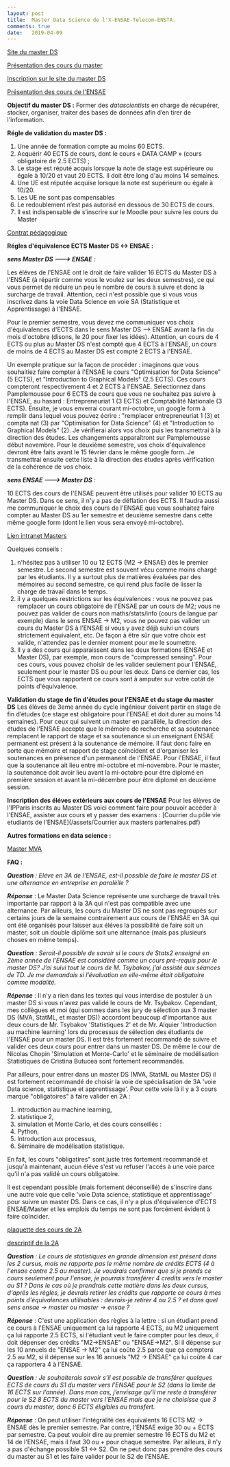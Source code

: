 ```yaml
---
layout: post
title:  Master Data Science de l'X-ENSAE-Telecom-ENSTA.
comments: true
date:   2019-04-09
---
```


[Site du master DS](https://datascience-x-master-paris-saclay.fr)

[Présentation des cours du master](https://www.ensae.fr/master-data-science/)

[Inscription sur le site du master DS](https://datascience-x-master-paris-saclay.fr)

[Présentation des cours de l'ENSAE](/assets/presentation_cours_ensae_Master_DS_2018.pdf)

**Objectif du master DS :**
Former des *datascientists* en charge de récupérer, stocker, organiser, traiter des bases de données afin d’en tirer de l'information.

**Régle de validation du master DS :**

1. Une année de formation compte au moins 60 ECTS.
2. Acquérir 40 ECTS de cours, dont le cours « DATA CAMP » (cours obligatoire de 2.5 ECTS) ;
3. Le stage est réputé acquis lorsque la note de stage est supérieure ou égale à 10/20 et vaut 20 ECTS. Il doit être long d'au moins 14 semaines.
4. Une UE est réputée acquise lorsque la note est supérieure ou égale à 10/20. 
5. Les UE ne sont pas compensables
6. Le redoublement n’est pas autorisé en dessous de 30 ECTS de cours.
7. Il est indispensable de s’inscrire sur le Moodle pour suivre les cours du Master

[Contrat pédagogique](https://datascience-x-master-paris-saclay.fr/le-master/contrat-pedagogique/)

**Régles d'équivalence ECTS Master DS <-> ENSAE :**


*__sens Master DS ---> ENSAE__ :*

Les éléves de l'ENSAE ont le droit de faire valider 16 ECTS du Master DS à l'ENSAE (à répartir comme vous le voulez sur les deux semestres), ce qui vous permet de réduire un peu le nombre de cours à suivre et donc la surcharge de travail. Attention, ceci n'est possible que si vous vous inscrivez dans la voie Data Science en voie SA (Statistique et Apprentissage) à l'ENSAE. 

Pour le premier semestre, vous devez me communiquer vos choix d'équivalences d'ECTS dans le sens Master DS --> ENSAE avant la fin du mois d'octobre (disons, le 20 pour fixer les idées). Attention, un cours de 4 ECTS ou plus au Master DS n'est compté que 4 ECTS à l'ENSAE, un cours de moins de 4 ECTS au Master DS est compté 2 ECTS à l'ENSAE.

Un exemple pratique sur la façon de procéder : imaginons que vous souhaitiez faire compter à l'ENSAE le cours "Optimisation for Data Science" (5 ECTS), et "Introduction to Graphical Models" (2.5 ECTS). Ces cours compteront respectivement 4 et 2 ECTS à l'ENSAE. Selectionnez dans Pamplemousse pour 6 ECTS de cours que vous ne souhaitez pas suivre à l'ENSAE, au hasard : Entrepreneuriat 1 (3 ECTS) et Comptabilité Nationale (3 ECTS). Ensuite, je vous enverrai courant mi-octobre, un google form à remplir dans lequel vous pouvez écrire : "remplacer entrepreneuriat 1 (3) et compta nat (3) par "Optimisation for Data Science" (4) et "Introduction to Graphical Models" (2). Je vérifierai alors vos choix puis les transmettrai à la direction des études. Les changements apparaîtront sur Pamplemousse début novembre. Pour le deuxième semestre, vos choix d'équivalence devront être faits avant le 15 février dans le même google form. Je transmettrai ensuite cette liste à la direction des études après vérification de la cohérence de vos choix.

*__sens ENSAE  ---> Master DS__ :*

10 ECTS des cours de l'ENSAE peuvent être utilisés pour valider 10 ECTS au Master DS. Dans ce sens, il n'y a pas de déflation des ECTS. Il faudra aussi me communiquer le choix des cours de l'ENSAE que vous souhaitez faire compter au Master DS au 1er semestre et deuxième semestre dans cette même google form (dont le lien vous sera envoyé mi-octobre).

[Lien intranet Masters](https://intraensae.ensae.fr/_layouts/15/start.aspx#/SitePages/Autres%20Masters%20Recherche.aspx)


Quelques conseils :

1. n'hésitez pas à utiliser 10 ou 12 ECTS (M2 -> ENSAE) dès le premier semestre. Le second semestre est souvent vécu comme moins chargé par les étudiants. Il y a surtout plus de matières évaluées par des mémoires au second semestre, ce qui rend plus facile de lisser la charge de travail dans le temps.
2. il y a quelques restrictions sur les équivalences : vous ne pouvez pas remplacer un cours obligatoire de l'ENSAE par un cours de M2; vous ne pouvez pas valider de cours non maths/stats/info (cours de langue par exemple) dans le sens ENSAE -> M2, vous ne pouvez pas valider un cours du Master DS à l'ENSAE si vous y avez déjà suivi un cours strictement équivalent, etc. De façon à être sûr que votre choix est valide, n'attendez pas le dernier moment pour me le soumettre.
3. Il y a des cours qui apparaissent dans les deux formations (ENSAE et Master DS), par exemple, mon cours de "compressed sensing". Pour ces cours, vous pouvez choisir de les valider seulement pour l'ENSAE, seulement pour le master DS ou pour les deux. Dans ce dernier cas, les ECTS que vous rapportent ce cours sont à amputer sur votre cotât de points d'équivalence.


**Validation du stage de fin d'études pour l'ENSAE et du stage du master DS**
Les élèves de 3eme année du cycle ingénieur doivent partir en stage de fin d’études (ce stage est obligatoire pour l’ENSAE et doit durer au moins 14 semaines). Pour ceux qui suivent un master en parallèle, la direction des études de l'ENSAE accepte que le mémoire de recherche et sa soutenance remplacent le rapport de stage et sa soutenance si un enseignant ENSAE permanent est présent à la soutenance de mémoire. Il faut donc faire en sorte que mémoire et rapport de stage coïncident et d'organiser les soutenances en présence d'un permanent de l'ENSAE. Pour l'ENSAE, il faut que la soutenance ait lieu entre mi-octobre et mi-novembre. Pour le master, la soutenance doit avoir lieu avant la mi-octobre pour être diplomé en première session et avant la mi-décembre pour être diplomé en deuxième session. 

**Inscription des éléves extérieurs aux cours de l'ENSAE**
Pour les élèves de l'IPParis inscrits au Master DS voici comment faire pour pouvoir accéder à l'ENSAE, assister aux cours et y passer des examens : [Courrier du pôle vie etudiants de l'ENSAE](/assets/Courrier aux masters partenaires.pdf) 


**Autres formations en data science :**

[Master MVA](http://math.ens-paris-saclay.fr/version-francaise/formations/master-mva/)

**FAQ :**


*__Question__ : Eléve en 3A de l'ENSAE, est-il possible de faire le master DS et une alternance en entreprise en paralèlle ?*

*__Réponse__* : Le Master Data Science représente une surcharge de travail très importante par rapport à la 3A qui n'est pas compatible avec une alternance. Par ailleurs, les cours du Master DS ne sont pas regroupés sur certains jours de la semaine contrairement aux cours de l'ENSAE en 3A qui ont été organisés pour laisser aux éléves la possibilité de faire soit un master, soit un double diplôme soit une alternance (mais pas plusieurs choses en même temps).

*__Question__ : Serait-il possible de savoir si le cours de Stats2 enseigné en 2ème année de l’ENSAE est considéré comme un cours pré-requis pour le master DS? 
J’ai suivi tout le cours de M. Tsybakov, j’ai assisté aux séances de TD. Je me demandais si l’évaluation en elle-même était obligatoire comme modalité.*

*__Réponse__* : Il n'y a rien dans les textes qui vous interdise de postuler à un master DS si vous n'avez pas validé le cours de Mr. Tsybakov. Cependant, mes collègues et moi (qui sommes dans les jury de sélection aux 3 master DS (MVA, StatML, et master DS)) accordont beaucoup d'importance aux deux cours de Mr. Tsybakov 'Statistiques 2' et de Mr. Alquier 'Introduction au machine learning' lors du processus de sélection des étudiants de l'ENSAE pour un master DS. Il est très fortement recommandé de suivre et valider ces deux cours pour entrer dans un master DS. De même le cour de Nicolas Chopin 'Simulation et Monte-Carlo' et le séminaire de modélisation Statistiques de Cristina Butucea sont fortement recommandés.

Par ailleurs, pour entrer dans un master DS (MVA, StatML ou Master DS) il est fortement recommandé de choisir la voie de spécialisation de 3A 'voie Data science, statistique et apprentissage'. Pour cette voie là il y a 3 cours marqué "obligatoires" à faire valider en 2A :
1.  introduction au machine learning, 
2.  statistique 2, 
3. simulation et Monte Carlo,
et des cours conseillés :
1. Python,
2. Introduction aux processus,
3. Séminaire de modélisation statistique.

En fait, les cours "obligatires" sont juste très fortement recommandé et jusqu'à maintenant, aucun éléve s'est vu refuser l'accés à une voie parce qu'il n'a pas validé un cours obligatoire. 

Il est cependant possible (mais fortement déconseillé) de s'inscrire dans une autre voie que celle 'voie Data science, statistique et apprentissage' pour suivre un master DS. Dans ce cas, il n'y a plus d'équivalence d'ECTS ENSAE/Master et les emplois du temps ne sont pas forcément évident à faire coïncider.


[plaquette des cours de 2A](https://www.ensae.fr/wp-content/uploads/2018/09/ensae-brique-2A-2018-2019.pdf)

[descriptif de la 2A](https://www.ensae.fr/cycle-ingenieur/2a/)

*__Question__ : Le cours de statistiques en grande dimension est présent dans les 2 cursus, mais ne rapporte pas le même nombre de crédits ECTS (4 à l'ensae contre 2.5 au master). Je voudrais confirmer que si je prends ce cours seulement pour l'ensae, je pourrais transférer 4 credits vers le master au S1 ? 
Dans le cas où je prendrais cette matière dans les deux cursus, d'après les règles, je devrais retirer les crédits que rapporte ce cours à mes points d'équivalences utilisables : devrais-je retirer 4 ou 2.5 ? et dans quel sens ensae -> master ou master -> ensae ?*

*__Réponse__* : C'est une application des règles à la lettre : si un étudiant prend ce cours à l'ENSAE uniquement ça lui rapporte 4 ECTS, au M2 uniquement ça lui rapporte 2.5 ECTS, si l'étudiant veut le faire compter pour les deux, il doit dépenser des crédits "M2->ENSAE" ou "ENSAE->M2". Si il dépense sur les 10 annuels de "ENSAE -> M2" ça lui coûte 2.5 parce que ça comptera 2.5 au M2, si il dépense sur les 16 annuels "M2 -> ENSAE" ça lui coûte 4 car ça rapportera 4 à l'ENSAE.

*__Question__ : Je souhaiterais savoir s’il est possible de transférer quelques ECTS de cours du S1 du master vers l’ENSAE pour le S2 (dans la limite de 16 ECTS sur l’année). Dans mon cas, j’envisage qu'il me reste à transférer pour le S2 8 ECTS du master vers l’ENSAE mais que je ne choisisse que 3 cours du master, donc 6 ECTS éligibles au transfert.*

*__Réponse__* :  On peut utiliser l'intégralité des équivalents 16 ECTS M2 -> ENSAE dès le premier semestre. Par contre, l'ENSAE exige 30 ou + ECTS par semestre. Ca peut vouloir dire au premier semestre 16 ECTS du M2 et 14 de l'ENSAE, mais il faut 30 ou + pour chaque semestre. Par ailleurs, il n'y a pas d'échange possible S1 <-> S2. On ne peut donc pas prendre des cours du master au S1 et les faire valider pour le S2 de l'ENSAE.





<!-- 

 <font face="verdana" size='8' color='red'> Planning des soutenances</font> 

 [<center><font face="verdana" size='8' color='blue'> ici </font></center>](/assets/planning_soutenance_cs_18_19.pdf)



 <font face="verdana" size='8' color='red'> Liste des articles proposés</font> 

 [<center><font face="verdana" size='8' color='blue'> ici </font></center>](/assets/liste_projets.pdf)


<font face="verdana" size='8' color='red'> Date limite d'inscription : vendredi 22 février à midi</font> -->



 
